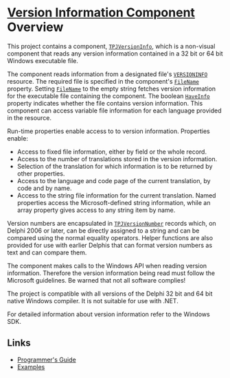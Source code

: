 # [Version Information Component](../VerInfo.md) Overview

This project contains a component, [`TPJVersionInfo`](./API/TPJVersionInfo.md), which is a non-visual component that reads any version information contained in a 32 bit or 64 bit Windows executable file.

The component reads information from a designated file's [`VERSIONINFO`](http://msdn.microsoft.com/en-us/library/aa381058) resource. The required file is specified in the component's [`FileName`](./API/TPJVersionInfo-FileName.md) property. Setting [`FileName`](./API/TPJVersionInfo-FileName.md) to the empty string fetches version information for the executable file containing the component. The boolean [`HaveInfo`](./API/TPJVersionInfo-HaveInfo.md) property indicates whether the file contains version information. This component can access variable file information for each language provided in the resource.

Run-time properties enable access to to version information. Properties enable:

* Access to fixed file information, either by field or the whole record.
* Access to the number of translations stored in the version information.
* Selection of the translation for which information is to be returned by other properties.
* Access to the language and code page of the current translation, by code and by name.
* Access to the string file information for the current translation. Named properties access the Microsoft-defined string information, while an array property gives access to any string item by name.

Version numbers are encapsulated in [`TPJVersionNumber`](./API/TPJVersionNumber.md) records which, on Delphi 2006 or later, can be directly assigned to a string and can be compared using the normal equality operators. Helper functions are also provided for use with earlier Delphis that can format version numbers as text and can compare them.

The component makes calls to the Windows API when reading version information. Therefore the version information being read must follow the Microsoft guidelines. Be warned that not all software complies!

The project is compatible with all versions of the Delphi 32 bit and 64 bit native Windows compiler. It is not suitable for use with .NET.

For detailed information about version information refer to the Windows SDK.

## Links

* [Programmer's Guide](./API.md)
* [Examples](./Examples.md)
